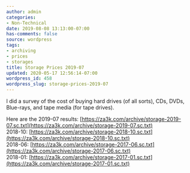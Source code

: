 ```yaml
---
author: admin
categories:
- Non-Technical
date: 2019-08-08 13:13:00-07:00
has-comments: false
source: wordpress
tags:
- archiving
- prices
- storages
title: Storage Prices 2019-07
updated: 2020-05-17 12:56:14-07:00
wordpress_id: 458
wordpress_slug: storage-prices-2019-07
---
```

I did a survey of the cost of buying hard drives (of all sorts), CDs, DVDs, Blue-rays, and tape media (for tape drives).

Here are the 2019-07 results: [https://za3k.com/archive/storage-2019-07.sc.txt](https://za3k.com/archive/storage-2019-07.sc.txt)  
2018-10: [https://za3k.com/archive/storage-2018-10.sc.txt](https://za3k.com/archive/storage-2018-10.sc.txt)  
2018-06: [https://za3k.com/archive/storage-2017-06.sc.txt](https://za3k.com/archive/storage-2017-06.sc.txt)  
2018-01: [https://za3k.com/archive/storage-2017-01.sc.txt](https://za3k.com/archive/storage-2017-01.sc.txt)
